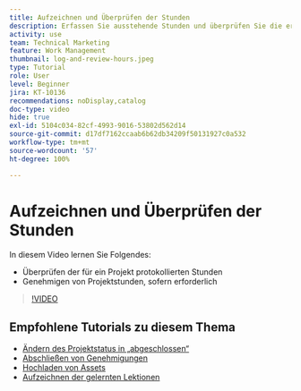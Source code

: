 ```yaml
---
title: Aufzeichnen und Überprüfen der Stunden
description: Erfassen Sie ausstehende Stunden und überprüfen Sie die erfassten Stunden, bevor Sie ein Projekt in [!DNL  Workfront]abschließen.
activity: use
team: Technical Marketing
feature: Work Management
thumbnail: log-and-review-hours.jpeg
type: Tutorial
role: User
level: Beginner
jira: KT-10136
recommendations: noDisplay,catalog
doc-type: video
hide: true
exl-id: 5104c034-82cf-4993-9016-53802d562d14
source-git-commit: d17df7162ccaab6b62db34209f50131927c0a532
workflow-type: tm+mt
source-wordcount: '57'
ht-degree: 100%

---
```


# Aufzeichnen und Überprüfen der Stunden

In diesem Video lernen Sie Folgendes:

* Überprüfen der für ein Projekt protokollierten Stunden
* Genehmigen von Projektstunden, sofern erforderlich

>[!VIDEO](https://video.tv.adobe.com/v/3441078/?quality=12&learn=on&enablevpops&captions=ger)

## Empfohlene Tutorials zu diesem Thema

* [Ändern des Projektstatus in „abgeschlossen“](/help/manage-work/projects/change-the-project-status.md)
* [Abschließen von Genehmigungen](/help/manage-work/close-a-project/complete-approvals.md)
* [Hochladen von Assets](/help/manage-work/close-a-project/upload-assets.md)
* [Aufzeichnen der gelernten Lektionen](/help/manage-work/close-a-project/lessons-learned-from-closing-a-project.md)
